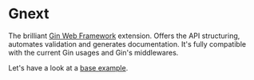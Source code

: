 # Gnext
The brilliant [Gin Web Framework](https://github.com/gin-gonic/gin) extension. Offers the API structuring, automates validation and generates documentation. It's fully compatible with the current Gin usages and Gin's middlewares.

Let's have a look at a [base example](https://github.com/meteran/gnext/tree/main/examples/main.go).